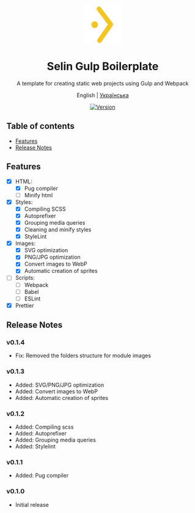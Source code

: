 <div align="center"><img src="./logo.svg" alt="SelinCodes logo" width="100" />

# Selin Gulp Boilerplate

A template for creating static web projects using Gulp and Webpack

English | [Українська](/readme-ua.md)

[![Version](https://img.shields.io/badge/Version-0.1.4-blue.svg)](https://github.com/selincodes/)

</div>

## Table of contents

- [Features](#features)
- [Release Notes](#release-notes)

## Features

- [x] HTML:
  - [x] Pug compiler
  - [ ] Minify html
- [x] Styles:
  - [x] Compiling SCSS
  - [x] Autoprefixer
  - [x] Grouping media queries
  - [x] Cleaning and minify styles
  - [x] StyleLint
- [x] Images:
  - [x] SVG optimization
  - [x] PNG/JPG optimization
  - [x] Convert images to WebP
  - [x] Automatic creation of sprites
- [ ] Scripts:
  - [ ] Webpack
  - [ ] Babel
  - [ ] ESLint
- [x] Prettier

## Release Notes

### v0.1.4

- Fix: Removed the folders structure for module images

### v0.1.3

- Added: SVG/PNG/JPG optimization
- Added: Convert images to WebP
- Added: Automatic creation of sprites

### v0.1.2

- Added: Compiling scss
- Added: Autoprefixer
- Added: Grouping media queries
- Added: Stylelint

### v0.1.1

- Added: Pug compiler

### v0.1.0

- Initial release
